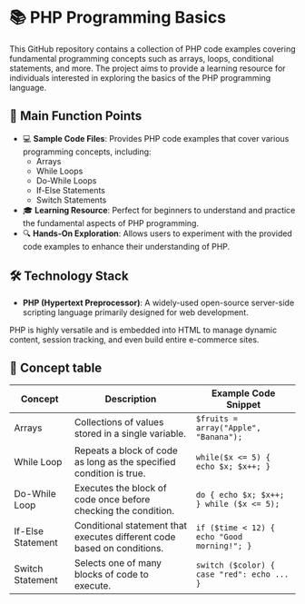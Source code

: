 # 📚 PHP Programming Basics

This GitHub repository contains a collection of PHP code examples covering fundamental programming concepts such as arrays, loops, conditional statements, and more. The project aims to provide a learning resource for individuals interested in exploring the basics of the PHP programming language.

## 🌟 Main Function Points

- 💻 **Sample Code Files**: Provides PHP code examples that cover various programming concepts, including:
  - Arrays
  - While Loops
  - Do-While Loops
  - If-Else Statements
  - Switch Statements
- 🎓 **Learning Resource**: Perfect for beginners to understand and practice the fundamental aspects of PHP programming.
- 🔍 **Hands-On Exploration**: Allows users to experiment with the provided code examples to enhance their understanding of PHP.

## 🛠️ Technology Stack

- **PHP (Hypertext Preprocessor)**: A widely-used open-source server-side scripting language primarily designed for web development.

PHP is highly versatile and is embedded into HTML to manage dynamic content, session tracking, and even build entire e-commerce sites.

## 📝 Concept table
| Concept              | Description                                                                  | Example Code Snippet                                |
|----------------------|------------------------------------------------------------------------------|-----------------------------------------------------|
| Arrays               | Collections of values stored in a single variable.                           | `$fruits = array("Apple", "Banana");`               |
| While Loop           | Repeats a block of code as long as the specified condition is true.          | `while($x <= 5) { echo $x; $x++; }`                 |
| Do-While Loop        | Executes the block of code once before checking the condition.               | `do { echo $x; $x++; } while ($x <= 5);`            |
| If-Else Statement    | Conditional statement that executes different code based on conditions.      | `if ($time < 12) { echo "Good morning!"; }`         |
| Switch Statement     | Selects one of many blocks of code to execute.                               | `switch ($color) { case "red": echo ... }`          |


